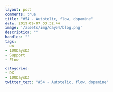 ```yaml
---
layout: post
comments: true
title: "#54 - Autotelic, flow, dopamine"
date: 2019-09-07 03:32:44
image: '/assets/img/day54/blog.png'
description: ""
handles: "" 
tags:
- DX 
- 100DaysDX
- Support
- Flow

categories:
- DX
- 100DaysDX
twitter_text: "#54 - Autotelic, flow, dopamine"
---
```


